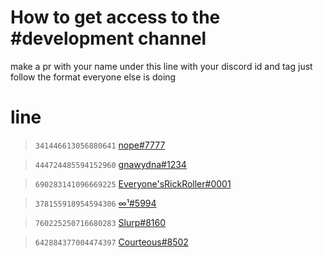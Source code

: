 # How to get access to the #development channel
make a pr with your name under this line with your discord id and tag
just follow the format everyone else is doing

# line
> `341446613056880641` [nope#7777](https://github.com/nopeless)

> `444724485594152960` [gnawydna#1234](https://github.com/gnawydna)

> `690283141096669225` [Everyone'sRickRoller#0001](https://github.com/rickastley1)

> `378155918954594306` [∞¹#5994](https://github.com/turtleStew)

> `760225250716680283` [Slurp#8160](https://github.com/Shlurp)

> `642884377004474397` [Courteous#8502](https://github.com/CourteousDev)
